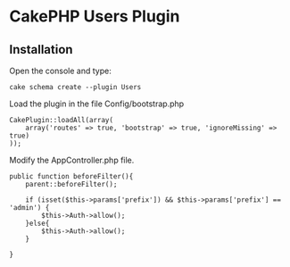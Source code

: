 # CakePHP Users Plugin

## Installation

Open the console and type:

    cake schema create --plugin Users

Load the plugin in the file Config/bootstrap.php

    CakePlugin::loadAll(array(
        array('routes' => true, 'bootstrap' => true, 'ignoreMissing' => true)
    ));
    
Modify the AppController.php file.

    public function beforeFilter(){
        parent::beforeFilter();
		
		if (isset($this->params['prefix']) && $this->params['prefix'] == 'admin') {
			$this->Auth->allow();
        }else{
        	$this->Auth->allow();
        }
		
	}
